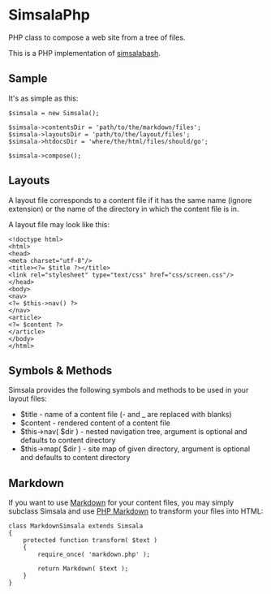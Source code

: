 SimsalaPhp
==========

PHP class to compose a web site from a tree of files.

This is a PHP implementation of
[simsalabash](https://github.com/markusfisch/simsalabash).

Sample
------

It's as simple as this:

	$simsala = new Simsala();

	$simsala->contentsDir = 'path/to/the/markdown/files';
	$simsala->layoutsDir = 'path/to/the/layout/files';
	$simsala->htdocsDir = 'where/the/html/files/should/go';

	$simsala->compose();

Layouts
-------

A layout file corresponds to a content file if it has the same name (ignore
extension) or the name of the directory in which the content file is in.

A layout file may look like this:

	<!doctype html>
	<html>
	<head>
	<meta charset="utf-8"/>
	<title><?= $title ?></title>
	<link rel="stylesheet" type="text/css" href="css/screen.css"/>
	</head>
	<body>
	<nav>
	<?= $this->nav() ?>
	</nav>
	<article>
	<?= $content ?>
	</article>
	</body>
	</html>

Symbols & Methods
-----------------

Simsala provides the following symbols and methods to be used in your
layout files:

* $title - name of a content file (- and _ are replaced with blanks)
* $content - rendered content of a content file
* $this->nav( $dir ) - nested navigation tree, argument is optional and
  defaults to content directory
* $this->map( $dir ) - site map of given directory, argument is optional and
  defaults to content directory

Markdown
--------

If you want to use [Markdown](https://en.wikipedia.org/wiki/Markdown)
for your content files, you may simply subclass Simsala and use
[PHP Markdown](http://michelf.ca/projects/php-markdown/classic/)
to transform your files into HTML:

	class MarkdownSimsala extends Simsala
	{
		protected function transform( $text )
		{
			require_once( 'markdown.php' );

			return Markdown( $text );
		}
	}
